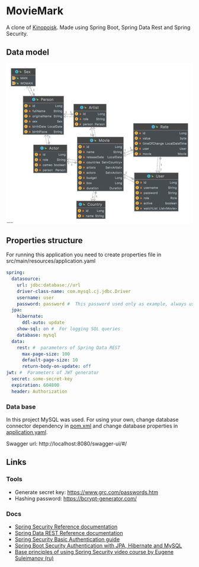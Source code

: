 # MovieMark

A clone of [Kinopoisk](kinopoisk.ru). Made using Spring Boot, Spring Data Rest and Spring Security.

## Data model

![Model](/img/Model.png "Model")

## Properties structure

For running this application you need to create properties file in src/main/resources/application.yaml

```yaml
spring:
  datasource:
    url: jdbc:database://url
    driver-class-name: com.mysql.cj.jdbc.Driver
    username: user 
    password: password #  This password used only as example, always use password generators!
  jpa:
    hibernate:
      ddl-auto: update
    show-sql: on #  For logging SQL queries
    database: mysql 
  data:
    rest: #  parameters of Spring Data REST
      max-page-size: 100
      default-page-size: 10
      return-body-on-update: off
jwt: #  Parameters of JWT generator 
  secret: some-secret-key
  expiration: 604800
  header: Authorization

```

### Data base

In this project MySQL was used. For using your own, change database connector dependency in [pom.xml](pom.xml) and
change database properties in [application.yaml](src/main/resources/application.yaml).

Swagger url: http://localhost:8080/swagger-ui/#/

## Links

### Tools

- Generate secret key: https://www.grc.com/passwords.htm
- Hashing password: https://bcrypt-generator.com/

### Docs

- [Spring Security Reference documentation](https://docs.spring.io/spring-security/site/docs/current/reference/html5/)
- [Spring Data REST Reference documentation](https://docs.spring.io/spring-data/rest/docs/current/reference/html/#reference)
- [Spring Security Basic Authentication guide](https://www.baeldung.com/spring-security-basic-authentication)
- [Spring Boot Security Authentication with JPA, Hibernate and MySQL](https://www.codejava.net/frameworks/spring-boot/spring-boot-security-authentication-with-jpa-hibernate-and-mysql)
- [Base principles of using Spring Security video course by Eugene Suleimanov (ru)](https://www.youtube.com/watch?v=7uxROJ1nduk)